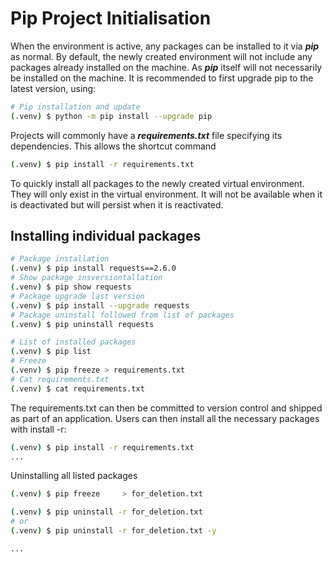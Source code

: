 # Pip Project Initialisation

When the environment is active, any packages can be installed to it via **_pip_** as normal. By default, the newly created environment will not include any packages already installed on the machine. As **_pip_** itself will not necessarily be installed on the machine. It is recommended to first upgrade pip to the latest version, using:

```bash
# Pip installation and update
(.venv) $ python -m pip install --upgrade pip
```

Projects will commonly have a **_requirements.txt_** file specifying its dependencies. This allows the shortcut command

```bash
(.venv) $ pip install -r requirements.txt
```

To quickly install all packages to the newly created virtual environment. They will only exist in the virtual environment. It will not be available when it is deactivated but will persist when it is reactivated.

## Installing individual packages

```bash
# Package installation
(.venv) $ pip install requests==2.6.0
# Show package insversiontallation
(.venv) $ pip show requests
# Package upgrade last version
(.venv) $ pip install --upgrade requests
# Package uninstall followed from list of packages
(.venv) $ pip uninstall requests

# List of installed packages
(.venv) $ pip list
# Freeze
(.venv) $ pip freeze > requirements.txt
# Cat requirements.txt
(.venv) $ cat requirements.txt
```

The requirements.txt can then be committed to version control and shipped as part of an application. Users can then install all the necessary packages with install -r:

```bash
(.venv) $ pip install -r requirements.txt
...
```

Uninstalling all listed packages

```bash
(.venv) $ pip freeze     > for_deletion.txt

(.venv) $ pip uninstall -r for_deletion.txt
# or
(.venv) $ pip uninstall -r for_deletion.txt -y

...
```
